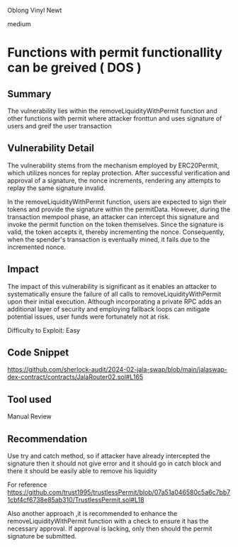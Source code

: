 Oblong Vinyl Newt

medium

# Functions with permit functionallity can be greived ( DOS )

## Summary

The vulnerability lies within the removeLiquidityWithPermit function and other functions with permit where attacker fronttun and uses signature of users and greif the user transaction

## Vulnerability Detail

The vulnerability stems from the mechanism employed by ERC20Permit, which utilizes nonces for replay protection. After successful verification and approval of a signature, the nonce increments, rendering any attempts to replay the same signature invalid.

In the removeLiquidityWithPermit function, users are expected to sign their tokens and provide the signature within the permitData. However, during the transaction mempool phase, an attacker can intercept this signature and invoke the permit function on the token themselves. Since the signature is valid, the token accepts it, thereby incrementing the nonce. Consequently, when the spender's transaction is eventually mined, it fails due to the incremented nonce.

## Impact

The impact of this vulnerability is significant as it enables an attacker to systematically ensure the failure of all calls to removeLiquidityWithPermit upon their initial execution. Although incorporating a private RPC adds an additional layer of security and employing fallback loops can mitigate potential issues, user funds were fortunately not at risk.

Difficulty to Exploit: Easy

## Code Snippet

https://github.com/sherlock-audit/2024-02-jala-swap/blob/main/jalaswap-dex-contract/contracts/JalaRouter02.sol#L165

## Tool used

Manual Review

## Recommendation

Use try and catch method, so if attacker have already intercepted the signature then it should not give error and it should go in catch block and there it should be easily able to remove his liquidity

For reference
https://github.com/trust1995/trustlessPermit/blob/07a51a046580c5a6c7bb71cbf4cf6738e85ab310/TrustlessPermit.sol#L18

Also another approach ,it is recommended to enhance the removeLiquidityWithPermit function with a check to ensure it has the necessary approval. If approval is lacking, only then should the permit signature be submitted.








